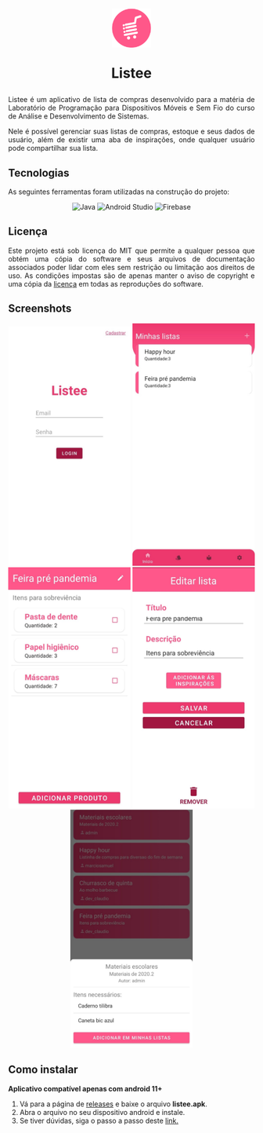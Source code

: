 <h1 align="center">
    <img height="80px" width="80px" src="./images/logo-listee.png" alt="logo do aplicativo"/>
    <p>Listee</p>
</h1>

<p align="justify">Listee é um aplicativo de lista de compras desenvolvido para a matéria de Laboratório de Programação para Dispositivos Móveis e Sem Fio do curso de Análise e Desenvolvimento de Sistemas.</p>

<p align="justify">Nele é possível gerenciar suas listas de compras, estoque e seus dados de usuário, além de existir uma aba de inspirações, onde qualquer usuário pode compartilhar sua lista.</p>

<h2>Tecnologias</h2>

<p align="justify">As seguintes ferramentas foram utilizadas na construção do projeto:</p>

<p align="center">
    <img src="https://img.shields.io/badge/-Java-0D1117?style=for-the-badge&logo=java&logoColor=white&labelColor=E68D19" alt="Java" />
    <img src="https://img.shields.io/badge/-Android_Studio-0D1117?style=for-the-badge&logo=android&logoColor=white&labelColor=3AD27E" alt="Android Studio" />
    <img src="https://img.shields.io/badge/-Firebase-0D1117?style=for-the-badge&logo=firebase&logoColor=white&labelColor=F2BF26" alt="Firebase" />
</p>

<h2>Licença</h2>

<p  align="justify">
Este projeto está sob licença do MIT que permite a qualquer pessoa que obtém uma cópia do software e seus arquivos de documentação associados poder lidar com eles sem restrição ou limitação aos direitos de uso. As condições impostas são de apenas manter o aviso de copyright e uma cópia da <a href="https://github.com/marciosamuel/listee/blob/main/LICENSE">licença</a> em todas as reproduções do software.
</p>

<h2>Screenshots</h2>

<div align="center">
    <img src="./images/login.jpeg" alt="login do aplicativo" width="250px" />
    <img src="./images/home.jpeg" alt="tela inicial do aplicativo" width="250px" />
    <img src="./images/lista-de-compras.jpeg" alt="lista de compras do aplicativo" width="250px" />
    <img src="./images/editar-lista.jpeg" alt="edição da lista de compras do aplicativo" width="250px" />
    <img src="./images/lista-de-inspiracoes.jpeg" alt="lista de inspirações do aplicativo" width="250px" />
</div>

<h2>Como instalar</h2>

<b align="center">Aplicativo compatível apenas com android 11+</b>

<ol>
    <li>Vá para a página de <a href="https://github.com/GabrielHiro/listee/releases/tag/untagged-788b82b67c3f1f57cce5">releases</a> e baixe o arquivo <b>listee.apk</b>.</li>
    <li>Abra o arquivo no seu dispositivo android e instale.</li>
    <li>Se tiver dúvidas, siga o passo a passo deste <a href="https://geekblog.com.br/como-instalar-apk-no-android-8-9-e-10/">link.</a></li>
</ol>
